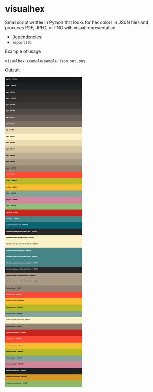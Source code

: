 # visualhex

Small script written in Python that looks for hex colors in JSON files and produces PDF, JPEG, or PNG with visual representation.

- Dependencies:
 - `reportlab`

Example of usage
```shell
visualhex example/sample.json out.png
```

Output:

![out](example/out.png)